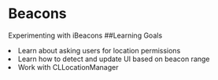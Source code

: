 # Beacons
Experimenting with iBeacons
##Learning Goals


<li>Learn about asking users for location permissions</li>
<li>Learn how to detect and update UI based on beacon range</li>
<li>Work with CLLocationManager </li>



